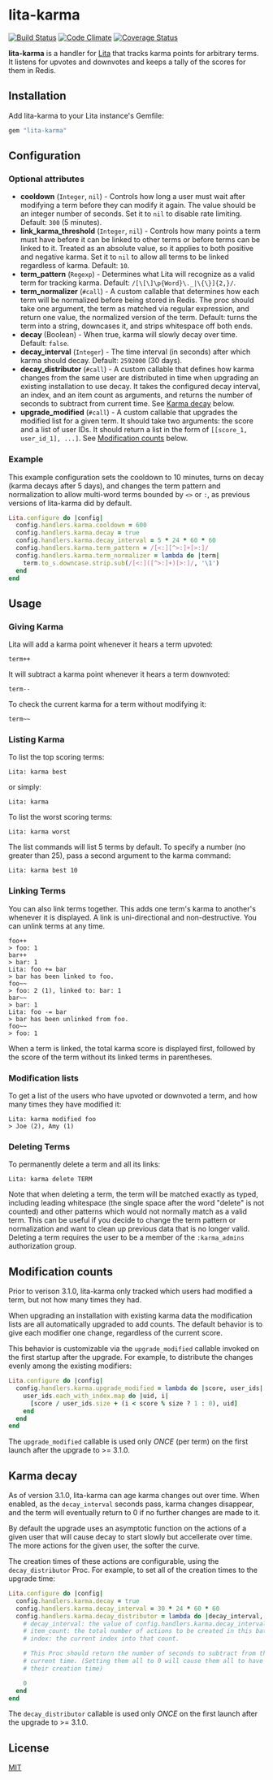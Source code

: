# lita-karma

[![Build Status](https://travis-ci.org/jimmycuadra/lita-karma.png?branch=master)](https://travis-ci.org/jimmycuadra/lita-karma)
[![Code Climate](https://codeclimate.com/github/jimmycuadra/lita-karma.png)](https://codeclimate.com/github/jimmycuadra/lita-karma)
[![Coverage Status](https://coveralls.io/repos/jimmycuadra/lita-karma/badge.png)](https://coveralls.io/r/jimmycuadra/lita-karma)

**lita-karma** is a handler for [Lita](https://github.com/jimmycuadra/lita) that tracks karma points for arbitrary terms. It listens for upvotes and downvotes and keeps a tally of the scores for them in Redis.

## Installation

Add lita-karma to your Lita instance's Gemfile:

``` ruby
gem "lita-karma"
```

## Configuration

### Optional attributes

* **cooldown** (`Integer`, `nil`) - Controls how long a user must wait after modifying a term before they can modify it again. The value should be an integer number of seconds. Set it to `nil` to disable rate limiting. Default: `300` (5 minutes).
* **link_karma_threshold** (`Integer`, `nil`) - Controls how many points a term must have before it can be linked to other terms or before terms can be linked to it. Treated as an absolute value, so it applies to both positive and negative karma. Set it to `nil` to allow all terms to be linked regardless of karma. Default: `10`.
* **term_pattern** (`Regexp`) - Determines what Lita will recognize as a valid term for tracking karma. Default: `/[\[\]\p{Word}\._|\{\}]{2,}/`.
* **term_normalizer** (`#call`) - A custom callable that determines how each term will be normalized before being stored in Redis. The proc should take one argument, the term as matched via regular expression, and return one value, the normalized version of the term. Default: turns the term into a string, downcases it, and strips whitespace off both ends.
* **decay** (Boolean) - When true, karma will slowly decay over time. Default: `false`.
* **decay_interval** (`Integer`) - The time interval (in seconds) after which karma should decay. Default: `2592000` (30 days).
* **decay_distributor** (`#call`) - A custom callable that defines how karma changes from the same user are distributed in time when upgrading an existing installation to use decay. It takes the configured decay interval, an index, and an item count as arguments, and returns the number of seconds to subtract from current time. See [Karma decay](#karma-decay) below.
* **upgrade_modified** (`#call`) - A custom callable that upgrades the modified list for a given term. It should take two arguments: the score and a list of user IDs. It should return a list in the form of `[[score_1, user_id_1], ...]`. See [Modification counts](#modification-counts) below.

### Example

This example configuration sets the cooldown to 10 minutes, turns on decay (karma decays after 5 days), and changes the term pattern and normalization to allow multi-word terms bounded by `<>` or `:`, as previous versions of lita-karma did by default.

``` ruby
Lita.configure do |config|
  config.handlers.karma.cooldown = 600
  config.handlers.karma.decay = true
  config.handlers.karma.decay_interval = 5 * 24 * 60 * 60
  config.handlers.karma.term_pattern = /[<:][^>:]+[>:]/
  config.handlers.karma.term_normalizer = lambda do |term|
    term.to_s.downcase.strip.sub(/[<:]([^>:]+)[>:]/, '\1')
  end
end
```

## Usage

### Giving Karma

Lita will add a karma point whenever it hears a term upvoted:

```
term++
```

It will subtract a karma point whenever it hears a term downvoted:

```
term--
```

To check the current karma for a term without modifying it:

```
term~~
```

### Listing Karma

To list the top scoring terms:

```
Lita: karma best
```

or simply:

```
Lita: karma
```

To list the worst scoring terms:

```
Lita: karma worst
```

The list commands will list 5 terms by default. To specify a number (no greater than 25), pass a second argument to the karma command:

```
Lita: karma best 10
```

### Linking Terms

You can also link terms together. This adds one term's karma to another's whenever it is displayed. A link is uni-directional and non-destructive. You can unlink terms at any time.

```
foo++
> foo: 1
bar++
> bar: 1
Lita: foo += bar
> bar has been linked to foo.
foo~~
> foo: 2 (1), linked to: bar: 1
bar~~
> bar: 1
Lita: foo -= bar
> bar has been unlinked from foo.
foo~~
> foo: 1
```

When a term is linked, the total karma score is displayed first, followed by the score of the term without its linked terms in parentheses.

### Modification lists

To get a list of the users who have upvoted or downvoted a term, and how many times they have modified it:

```
Lita: karma modified foo
> Joe (2), Amy (1)
```

### Deleting Terms

To permanently delete a term and all its links:

```
Lita: karma delete TERM
```

Note that when deleting a term, the term will be matched exactly as typed, including leading whitespace (the single space after the word "delete" is not counted) and other patterns which would not normally match as a valid term. This can be useful if you decide to change the term pattern or normalization and want to clean up previous data that is no longer valid. Deleting a term requires the user to be a member of the `:karma_admins` authorization group.

## Modification counts

Prior to verison 3.1.0, lita-karma only tracked which users had modified a term, but not how many times they had.

When upgrading an installation with existing karma data the modification lists are all automatically upgraded to add counts. The default behavior is to give each modifier one change, regardless of the current score.

This behavior is customizable via the `upgrade_modified` callable invoked on the first startup after the upgrade. For example, to distribute the changes evenly among the existing modifiers:

``` ruby
Lita.configure do |config|
  config.handlers.karma.upgrade_modified = lambda do |score, user_ids|
    user_ids.each_with_index.map do |uid, i|
      [score / user_ids.size + (i < score % size ? 1 : 0), uid]
    end
  end
end
```

The `upgrade_modified` callable is used only *ONCE* (per term) on the first launch after the upgrade to >= 3.1.0.

## Karma decay

As of version 3.1.0, lita-karma can age karma changes out over time. When enabled, as the `decay_interval` seconds pass, karma changes disappear, and the term will eventually return to 0 if no further changes are made to it.

By default the upgrade uses an asymptotic function on the actions of a given user that will cause decay to start slowly but accellerate over time. The more actions for the given user, the softer the curve.

The creation times of these actions are configurable, using the `decay_distributor` Proc. For example, to set all of the creation times to the upgrade time:

```ruby
Lita.configure do |config|
  config.handlers.karma.decay = true
  config.handlers.karma.decay_interval = 30 * 24 * 60 * 60
  config.handlers.karma.decay_distributor = lambda do |decay_interval, index, item_count|
    # decay_interval: the value of config.handlers.karma.decay_interval.
    # item_count: the total number of actions to be created in this batch.
    # index: the current index into that count.

    # This Proc should return the number of seconds to subtract from the
    # current time. (Setting them all to 0 will cause them all to have now as
    # their creation time)

    0
  end
end
```

The `decay_distributor` callable is used only *ONCE* on the first launch after the upgrade to >= 3.1.0.

## License

[MIT](http://opensource.org/licenses/MIT)
